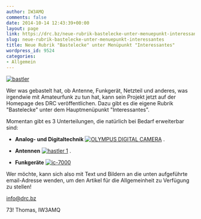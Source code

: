 ```yaml
---
author: IW3AMQ
comments: false
date: 2014-10-14 12:43:39+00:00
layout: page
link: https://drc.bz/neue-rubrik-bastelecke-unter-menuepunkt-interessantes/
slug: neue-rubrik-bastelecke-unter-menuepunkt-interessantes
title: Neue Rubrik "Bastelecke" unter Menüpunkt "Interessantes"
wordpress_id: 9524
categories:
- Allgemein
---
```


[![bastler](https://drc.bz/wp-content/uploads/2014/10/bastler.jpg)](https://drc.bz/wp-content/uploads/2014/10/bastler.jpg)




Wer was gebastelt hat, ob Antenne, Funkgerät, Netzteil und anderes, was irgendwie mit Amateurfunk zu tun hat, kann sein Projekt jetzt auf der Homepage des DRC veröffentlichen. Dazu gibt es die eigene Rubrik "Bastelecke" unter dem Hauptmenüpunkt "Interessantes".




Momentan gibt es 3 Unterteilungen, die natürlich bei Bedarf erweiterbar sind:



	
  * **Analog- und Digitaltechnik**
[![OLYMPUS DIGITAL CAMERA](https://drc.bz/wp-content/uploads/2014/10/platine-fertig-foto-300x225.jpg)](https://drc.bz/wp-content/uploads/2014/10/platine-fertig-foto.jpg)
.

	
  * **Antennen**
[![hastler 1](https://drc.bz/wp-content/uploads/2009/12/hastler-1.jpg)](https://drc.bz/wp-content/uploads/2009/12/hastler-1.jpg)
.

	
  * **Funkgeräte**
[![ic-7000](https://drc.bz/wp-content/uploads/2009/12/ic-7000-300x198.jpg)](https://drc.bz/wp-content/uploads/2009/12/ic-7000.jpg)


Wer möchte, kann sich also mit Text und Bildern an die unten aufgeführte email-Adresse wenden, um den Artikel für die Allgemeinheit zu Verfügung zu stellen!

[info@drc.bz](mailto:info@drc.bz)

73! Thomas, IW3AMQ
